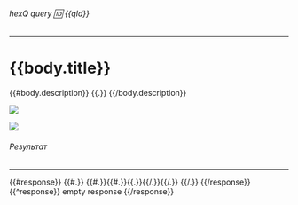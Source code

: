 ###### hexQ query :id: {{qId}}

---

# {{body.title}}

{{#body.description}}
{{.}}
{{/body.description}}

![](@entity/hexQ/query_nests?id={{qId}})


![](@entity/hexQ/query_graph?id={{qId}})



###### Результат

---

{{#response}}
{{#.}}
{{#.}}{{#.}}{{.}}{{/.}}{{/.}}
{{/.}}
{{/response}}
{{^response}}
empty response
{{/response}}